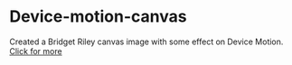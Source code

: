 # Device-motion-canvas

Created a Bridget Riley canvas image with some effect on Device Motion. <br/>
<a href="https://webpage.pace.edu/ab27376n/Assignment%205"> Click for more </a>
